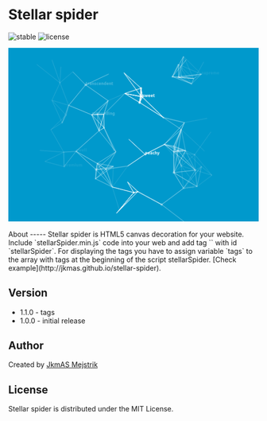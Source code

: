 Stellar spider
=========================
![stable](https://img.shields.io/badge/stable-1.0.0-blue.svg) ![license](https://img.shields.io/badge/license-MIT-brightgreen.svg) 
<p align="center">
  <img src="https://github.com/JkmAS/stellar-spider/blob/master/promo.png" alt="Stellar spider"/>
</p>
About
-----
Stellar spider is HTML5 canvas decoration for your website. Include `stellarSpider.min.js` code into your web 
and add tag `<canvas>` with id `stellarSpider`. For displaying the tags you have to 
assign variable `tags` to the array with tags at the beginning of the script stellarSpider.
[Check example](http://jkmas.github.io/stellar-spider).

Version
------
  * 1.1.0 - tags	
  * 1.0.0 - initial release

Author
------

Created by [JkmAS Mejstrik](http://www.jkmas.cz)

License
-------

Stellar spider is distributed under the MIT License.
